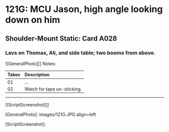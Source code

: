 # 121G: MCU Jason, high angle looking down on him

## Shoulder-Mount Static: Card A028

### Lavs on Thomas, Ali, and side table; two booms from above.

![GeneralPhoto][]
Notes: 

| Takes | Description |
|:---|:----|
| 01 | ... |
| 02 | Watch for tape un-sticking. |

----

![ScriptScreenshot][]


[GeneralPhoto]:  images/121G.JPG align=left

[ScriptScreenshot]: 